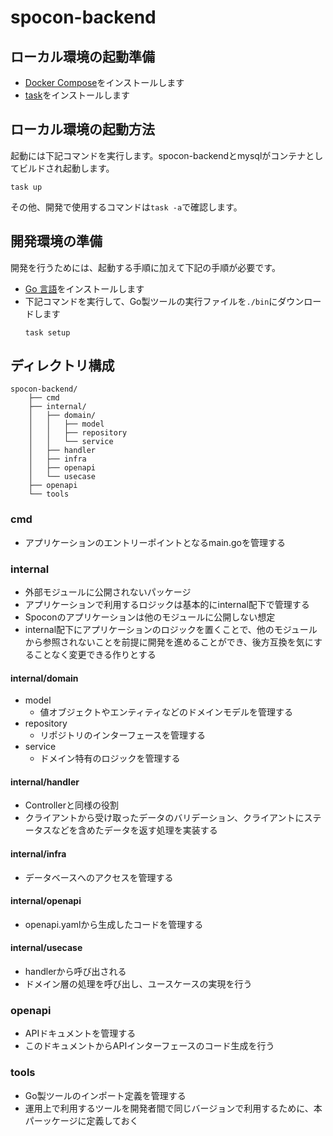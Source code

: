 # spocon-backend

## ローカル環境の起動準備

- [Docker Compose](https://docs.docker.com/compose/install/)をインストールします
- [task](https://taskfile.dev/installation/)をインストールします

## ローカル環境の起動方法

起動には下記コマンドを実行します。spocon-backendとmysqlがコンテナとしてビルドされ起動します。
```
task up
```
その他、開発で使用するコマンドは`task -a`で確認します。

## 開発環境の準備

開発を行うためには、起動する手順に加えて下記の手順が必要です。

- [Go 言語](https://go.dev/doc/install)をインストールします
- 下記コマンドを実行して、Go製ツールの実行ファイルを`./bin`にダウンロードします
    ```
    task setup
    ```

## ディレクトリ構成

```
spocon-backend/
    ├── cmd
    ├── internal/
    │   ├── domain/
    │   │   ├── model
    │   │   ├── repository
    │   │   └── service
    │   ├── handler
    │   ├── infra
    │   ├── openapi
    │   └── usecase
    ├── openapi
    └── tools
```

### cmd
- アプリケーションのエントリーポイントとなるmain.goを管理する

### internal
- 外部モジュールに公開されないパッケージ
- アプリケーションで利用するロジックは基本的にinternal配下で管理する
- Spoconのアプリケーションは他のモジュールに公開しない想定
- internal配下にアプリケーションのロジックを置くことで、他のモジュールから参照されないことを前提に開発を進めることができ、後方互換を気にすることなく変更できる作りとする

#### internal/domain

- model
    - 値オブジェクトやエンティティなどのドメインモデルを管理する
- repository
    - リポジトリのインターフェースを管理する
- service
    - ドメイン特有のロジックを管理する

#### internal/handler
- Controllerと同様の役割
- クライアントから受け取ったデータのバリデーション、クライアントにステータスなどを含めたデータを返す処理を実装する

#### internal/infra
- データベースへのアクセスを管理する

#### internal/openapi
- openapi.yamlから生成したコードを管理する

#### internal/usecase
- handlerから呼び出される
- ドメイン層の処理を呼び出し、ユースケースの実現を行う

### openapi
- APIドキュメントを管理する
- このドキュメントからAPIインターフェースのコード生成を行う

### tools
- Go製ツールのインポート定義を管理する
- 運用上で利用するツールを開発者間で同じバージョンで利用するために、本パーッケージに定義しておく